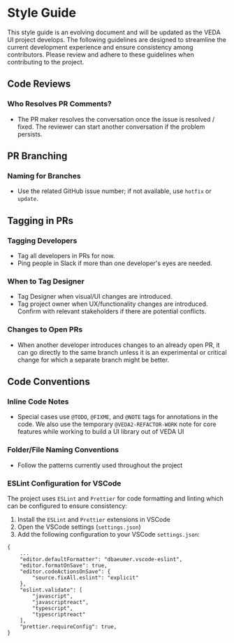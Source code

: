 # Style Guide

This style guide is an evolving document and will be updated as the VEDA UI project develops. The following guidelines are designed to streamline the current development experience and ensure consistency among contributors. Please review and adhere to these guidelines when contributing to the project.

## Code Reviews

### Who Resolves PR Comments?

- The PR maker resolves the conversation once the issue is resolved / fixed. The reviewer can start another conversation if the problem persists.

## PR Branching

### Naming for Branches

- Use the related GitHub issue number; if not available, use `hotfix` or `update`.

## Tagging in PRs

### Tagging Developers

- Tag all developers in PRs for now.
- Ping people in Slack if more than one developer's eyes are needed.

### When to Tag Designer

- Tag Designer when visual/UI changes are introduced.
- Tag project owner when UX/functionality changes are introduced. Confirm with relevant stakeholders if there are potential conflicts.

### Changes to Open PRs

- When another developer introduces changes to an already open PR, it can go directly to the same branch unless it is an experimental or critical change for which a separate branch might be better.

## Code Conventions

### Inline Code Notes

- Special cases use `@TODO`, `@FIXME`, and `@NOTE` tags for annotations in the code. We also use the temporary `@VEDA2-REFACTOR-WORK` note for core features while working to build a UI library out of VEDA UI

### Folder/File Naming Conventions

- Follow the patterns currently used throughout the project

### ESLint Configuration for VSCode

The project uses `ESLint` and `Prettier` for code formatting and linting which can be configured to ensure consistency:

1. Install the `ESLint` and `Prettier` extensions in VSCode
2. Open the VSCode settings (`settings.json`)
3. Add the following configuration to your VSCode `settings.json`:

```
{
    ...
    "editor.defaultFormatter": "dbaeumer.vscode-eslint",
    "editor.formatOnSave": true,
    "editor.codeActionsOnSave": {
        "source.fixAll.eslint": "explicit"
    },
    "eslint.validate": [
        "javascript",
        "javascriptreact",
        "typescript",
        "typescriptreact"
    ],
    "prettier.requireConfig": true,
}
```
